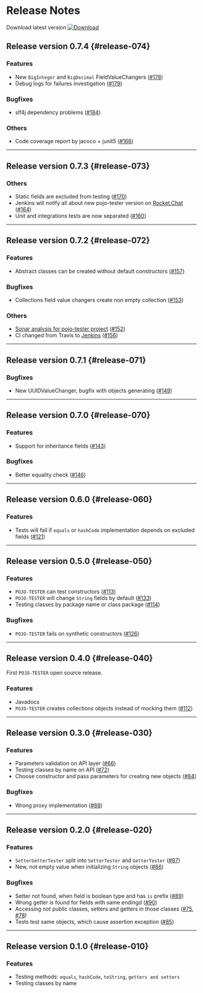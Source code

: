 # Release Notes

Download latest version [ ![Download](https://api.bintray.com/packages/sta-szek/maven/pojo-tester/images/download.svg) ](https://bintray.com/sta-szek/maven/pojo-tester/_latestVersion)

## Release version 0.7.4 {#release-074}

### Features
* New `BigInteger` and `BigDecimal` FieldValueChangers ([#178](https://github.com/sta-szek/pojo-tester/issues/178))
* Debug logs for failures investigation ([#179](https://github.com/sta-szek/pojo-tester/issues/179))

### Bugfixes
* slf4j dependency problems ([#184](https://github.com/sta-szek/pojo-tester/issues/184))

### Others
* Code coverage report by jacoco + junit5 ([#166](https://github.com/sta-szek/pojo-tester/issues/166))

---

## Release version 0.7.3 {#release-073}

### Others
* Static fields are excluded from testing ([#170](https://github.com/sta-szek/pojo-tester/issues/170))
* Jenkins will notify all about new pojo-tester version on [Rocket.Chat](http://chat.pojo.pl/channel/pojo-tester) ([#164](https://github.com/sta-szek/pojo-tester/issues/164)) 
* Unit and integrations tests are now separated ([#160](https://github.com/sta-szek/pojo-tester/issues/160))

---

## Release version 0.7.2 {#release-072}

### Features
* Abstract classes can be created without default constructors ([#157](https://github.com/sta-szek/pojo-tester/issues/157))

### Bugfixes
* Collections field value changers create non empty collection ([#153](https://github.com/sta-szek/pojo-tester/issues/153))

### Others
* [Sonar analysis for pojo-tester project](https://sonarqube.com/dashboard?id=pl.pojo%3Apojo-tester) ([#152](https://github.com/sta-szek/pojo-tester/issues/152)) 
* CI changed from Travis to [Jenkins](http://ci.pojo.pl/job/pojo-tester) ([#156](https://github.com/sta-szek/pojo-tester/issues/156)) 

---

## Release version 0.7.1 {#release-071}

### Bugfixes
* New UUIDValueChanger, bugfix with objects generating ([#149](https://github.com/sta-szek/pojo-tester/issues/149))

---

## Release version 0.7.0 {#release-070}

### Features
* Support for inheritance fields ([#143](https://github.com/sta-szek/pojo-tester/issues/143))

### Bugfixes
* Better equality check ([#146](https://github.com/sta-szek/pojo-tester/issues/146))

---

## Release version 0.6.0 {#release-060}

### Features
* Tests will fail if `equals` or `hashCode` implementation depends on excluded fields ([#121](https://github.com/sta-szek/pojo-tester/issues/121))

---

## Release version 0.5.0 {#release-050}

### Features
* `POJO-TESTER` can test constructors ([#113](https://github.com/sta-szek/pojo-tester/issues/113))
* `POJO-TESTER` will change `String` fields by default ([#133](https://github.com/sta-szek/pojo-tester/issues/133))
* Testing classes by package name or class package ([#114](https://github.com/sta-szek/pojo-tester/issues/114))

### Bugfixes
* `POJO-TESTER` fails on synthetic constructors ([#126](https://github.com/sta-szek/pojo-tester/issues/126)) 

---

## Release version 0.4.0 {#release-040}

First `POJO-TESTER` open source release.

### Features
* Javadocs
* `POJO-TESTER` creates collections objects instead of mocking them ([#112](https://github.com/sta-szek/pojo-tester/issues/112))

---

## Release version 0.3.0 {#release-030}

### Features
* Parameters validation on API layer ([#66](https://github.com/sta-szek/pojo-tester/issues/66))
* Testing classes by name on API ([#72](https://github.com/sta-szek/pojo-tester/issues/72))
* Choose constructor and pass parameters for creating new objects ([#84](https://github.com/sta-szek/pojo-tester/issues/84))

### Bugfixes
* Wrong proxy implementation ([#88](https://github.com/sta-szek/pojo-tester/issues/88)) 

---

## Release version 0.2.0 {#release-020}

### Features
* `SetterGetterTester` split into `SetterTester` and `GetterTester` ([#87](https://github.com/sta-szek/pojo-tester/issues/87))
* New, not empty value when initializing `String` objects ([#86](https://github.com/sta-szek/pojo-tester/issues/86))

### Bugfixes
* Setter not found, when field is boolean type and has `is` prefix ([#89](https://github.com/sta-szek/pojo-tester/issues/89)) 
* Wrong getter is found for fields with same endingd ([#90](https://github.com/sta-szek/pojo-tester/issues/90))
* Accessing not public classes, setters and getters in those classes ([#75](https://github.com/sta-szek/pojo-tester/issues/75), [#78](https://github.com/sta-szek/pojo-tester/issues/78))
* Tests test same objects, which cause assertion exception ([#85](https://github.com/sta-szek/pojo-tester/issues/85))

---

## Release version 0.1.0 {#release-010}

### Features
* Testing methods: `equals`, `hashCode`, `toString`, `getters and setters`
* Testing classes by name
